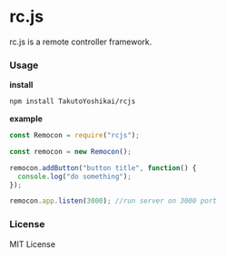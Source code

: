 # rc.js
rc.js is a remote controller framework.

### Usage

**install**
```bash
npm install TakutoYoshikai/rcjs
```
**example**
```javascript
const Remocon = require("rcjs");

const remocon = new Remocon();

remocon.addButton("button title", function() {
  console.log("do something");
});

remocon.app.listen(3000); //run server on 3000 port
```

### License
MIT License
